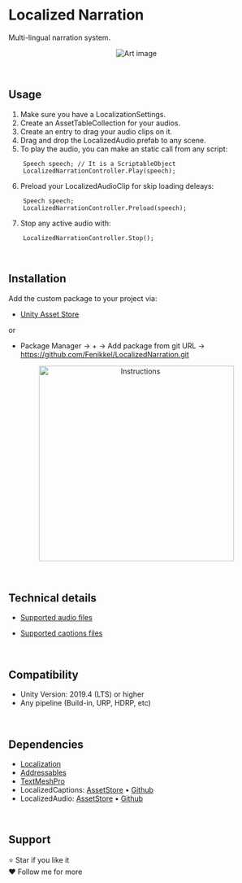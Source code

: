# Localized Narration

Multi-lingual narration system.

<p align="center">
  <img src="https://github.com/Fenikkel/LocalizedNarration/assets/41298931/a887a7b4-be5f-41b9-9a9c-8045920a6400" alt="Art image"/>
</p>



&nbsp;
## Usage
1. Make sure you have a LocalizationSettings.
2. Create an AssetTableCollection for your audios.
3. Create an entry to drag your audio clips on it.
4. Drag and drop the LocalizedAudio.prefab to any scene.
5. To play the audio, you can make an static call from any script: 

```
    Speech speech; // It is a ScriptableObject
    LocalizedNarrationController.Play(speech);
```
6. Preload your LocalizedAudioClip for skip loading deleays:
```
    Speech speech;
    LocalizedNarrationController.Preload(speech);
```
7. Stop any active audio with:
```
    LocalizedNarrationController.Stop();
```

&nbsp;
## Installation
Add the custom package to your project via:
- [Unity Asset Store](https://u3d.as/3cqR)

or

- Package Manager -> + -> Add package from git URL -> https://github.com/Fenikkel/LocalizedNarration.git


<p align="center">
    <img src="https://github.com/Fenikkel/SimpleTween/assets/41298931/0f447b8c-85ca-4205-9915-ca7203dc4741" alt="Instructions" height="384">
</p>


&nbsp;
## Technical details

- [Supported audio files](https://docs.unity3d.com/2023.3/Documentation/Manual/AudioFiles.html)

- [Supported captions files](https://github.com/Fenikkel/LocalizedCaptions#technical-details)


&nbsp;
## Compatibility
- Unity Version: 2019.4 (LTS) or higher
- Any pipeline (Build-in, URP, HDRP, etc)

&nbsp;
## Dependencies
- [Localization](https://docs.unity3d.com/Packages/com.unity.localization@1.4/manual/index.html)
- [Addressables](https://docs.unity3d.com/Packages/com.unity.addressables@2.0/manual/index.html)
- [TextMeshPro](https://docs.unity3d.com/Packages/com.unity.textmeshpro@3.0/manual/index.html)
- LocalizedCaptions: [AssetStore](https://u3d.as/3c32) • [Github](https://github.com/Fenikkel/LocalizedCaptions)
- LocalizedAudio: [AssetStore](https://u3d.as/3cdP) • [Github](https://github.com/Fenikkel/LocalizedAudio)

&nbsp;
## Support
⭐ Star if you like it  
❤️️ Follow me for more
